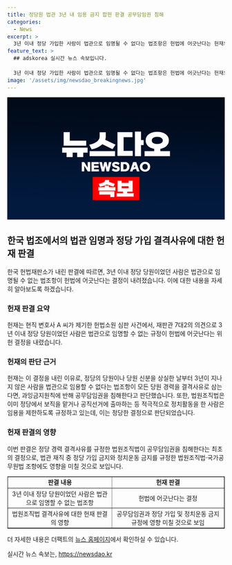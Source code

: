 ```yaml
---
title: 정당원 법관 3년 내 임용 금지 합헌 판결 공무담임권 침해
categories:
  - News
excerpt: >
  3년 이내 정당 가입한 사람이 법관으로 임명될 수 없다는 법조항은 헌법에 어긋난다는 헌재의 결정이 나왔다. 헌재는 현직 변호사가 법원조직법 조항에 대해 제기한 헌법소원 심판에서 위헌 결정을 내렸는데, 이는 3년 이내 정당 가입이 법관 임용의 결격 사유로 삼는 것이 공무담임권을 침해한다는 판단에서 나왔다. 이로써 정당 경력 결격 사유를 규정한 법원조직법이 공무담임권을 침해한다는 최초의 결정이었다.
feature_text: >
  ## adskorea 실시간 뉴스 속보입니다.

  3년 이내 정당 가입한 사람이 법관으로 임명될 수 없다는 법조항은 헌법에 어긋난다는 헌재의 결정이 나왔다. 헌재는 현직 변호사가 법원조직법 조항에 대해 제기한 헌법소원 심판에서 위헌 결정을 내렸는데, 이는 3년 이내 정당 가입이 법관 임용의 결격 사유로 삼는 것이 공무담임권을 침해한다는 판단에서 나왔다. 이로써 정당 경력 결격 사유를 규정한 법원조직법이 공무담임권을 침해한다는 최초의 결정이었다.
image: '/assets/img/newsdao_breakingnews.jpg'
---
```


<p><img src="/assets/img/newsdao_breakingnews.jpg" alt="adskorea 속보" /></p>

<h2 data-ke-size="size26">한국 법조에서의 법관 임명과 정당 가입 결격사유에 대한 헌재 판결</h2>

<p data-ke-size="size16">한국 헌법재판소가 내린 판결에 따르면, 3년 이내 정당 당원이었던 사람은 법관으로 임명될 수 없는 법조항이 헌법에 어긋난다는 결정이 내려졌습니다. 이에 대한 내용을 자세히 알아보도록 하겠습니다.</p>

<h3>헌재 판결 요약</h3>

<p data-ke-size="size16">헌재는 현직 변호사 A 씨가 제기한 헌법소원 심판 사건에서, 재판관 7대2의 의견으로 3년 이내 정당 당원이었던 사람은 법관으로 임명할 수 없는 규정이 헌법에 어긋난다는 위헌 결정을 내렸습니다.</p>

<h3>헌재의 판단 근거</h3>

<p data-ke-size="size16">헌재는 이 결정을 내린 이유로, 정당의 당원이나 당원 신분을 상실한 날부터 3년이 지나지 않은 사람을 법관으로 임용할 수 없다는 법조항이 모든 당원 경력을 결격사유로 삼는다면, 과잉금지원칙에 반해 공무담임권을 침해한다고 판단했습니다. 또한, 법원조직법은 이미 정당에서 보직을 맡거나 공직선거에 출마하는 등 적극적으로 정치활동을 한 사람은 임용을 제한하도록 규정하고 있는데, 이는 정당한 결정으로 판단되었습니다.</p>

<h3>헌재 판결의 영향</h3>

<p data-ke-size="size16">이번 판결은 정당 경력 결격사유를 규정한 법원조직법이 공무담임권을 침해한다는 최초의 결정으로, 법관 재직 중 정당 가입 금지와 정치운동 금지를 규정한 법원조직법·국가공무원법 조항에도 영향을 미칠 것으로 보입니다.</p>

<table style="width: 100%;" border="1">
<tbody>
<tr>
<td style="text-align: center; height: 17px;"><b>판결 내용</b></td>
<td style="text-align: center; height: 17px;"><b>헌재 판결</b></td>
</tr>
<tr>
<td style="text-align: center; height: 17px;">3년 이내 정당 당원이었던 사람은 법관으로 임명할 수 없는 법조항</td>
<td style="text-align: center; height: 17px;">헌법에 어긋난다는 결정</td>
</tr>
<tr>
<td style="text-align: center; height: 17px;">법원조직법 결격사유에 대한 헌재 판결의 영향</td>
<td style="text-align: center; height: 17px;">공무담임권과 정당 가입 및 정치운동 금지 규정에 영향 미칠 것으로 보임</td>
</tr>
</tbody>
</table>

<p data-ke-size="size16">더 자세한 내용은 더팩트의 <a href="https://talk.tf.co.kr/bbs/report/write">뉴스 홈페이지</a>에서 확인하실 수 있습니다.</p>
실시간 뉴스 속보는, <a href="https://newsdao.kr" rel="dofollow">https://newsdao.kr</a>


